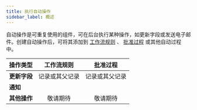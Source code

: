 ```yaml
---
title: 执行自动操作
sidebar_label: 概述
---
```


自动操作是可重复使用的组件，可在后台执行某种操作，如更新字段或发送电子邮件。创建自动操作后，可将其添加到 [工作流规则](/help/auto_workflow/summary) 、 [批准过程](/help/approval/approval_summary) 或其他自动过程中。

 操作类型 | 工作流规则 | 批准过程
:- | :-: | :-:
**更新字段** | 记录或其父记录 | 记录或其父记录
**通知** |  | 
**其他操作** | 敬请期待 | 敬请期待
